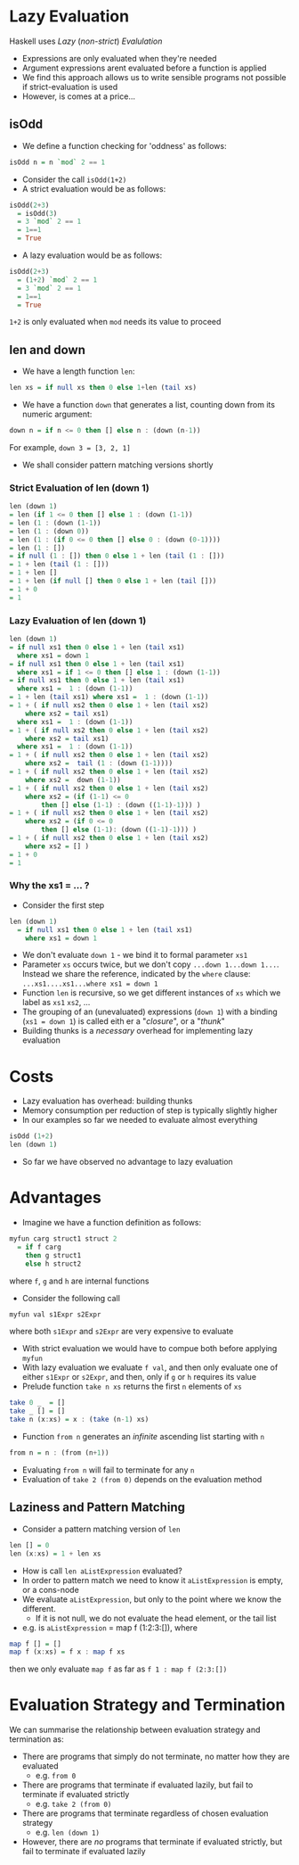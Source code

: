 # Lazy Evaluation
Haskell uses *Lazy* (*non-strict*) *Evalulation*

- Expressions are only evaluated when they're needed
- Argument expressions arent evaluated before a function is applied
- We find this approach allows us to write sensible programs not possible if strict-evaluation is used
- However, is comes at a price...

## isOdd
- We define a function checking for 'oddness' as follows:

```Haskell
isOdd n = n `mod` 2 == 1
```

- Consider the call `isOdd(1+2)`
- A strict evaluation would be as follows:

```Haskell
isOdd(2+3)
  = isOdd(3)
  = 3 `mod` 2 == 1
  = 1==1
  = True
```

- A lazy evaluation would be as follows:

```Haskell
isOdd(2+3)
  = (1+2) `mod` 2 == 1
  = 3 `mod` 2 == 1
  = 1==1
  = True
```

`1+2` is only evaluated when `mod` needs its value to proceed

## len and down
- We have a length function `len`:

```Haskell
len xs = if null xs then 0 else 1+len (tail xs)
```

- We have a function `down` that generates a list, counting down from its numeric argument:

```Haskell
down n = if n <= 0 then [] else n : (down (n-1))
```

For example, `down 3 = [3, 2, 1]`

- We shall consider pattern matching versions shortly

### Strict Evaluation of len (down 1)
```Haskell
len (down 1)
= len (if 1 <= 0 then [] else 1 : (down (1-1))
= len (1 : (down (1-1))
= len (1 : (down 0))
= len (1 : (if 0 <= 0 then [] else 0 : (down (0-1))))
= len (1 : [])
= if null (1 : []) then 0 else 1 + len (tail (1 : []))
= 1 + len (tail (1 : []))
= 1 + len []
= 1 + len (if null [] then 0 else 1 + len (tail []))
= 1 + 0
= 1
```

### Lazy Evaluation of len (down 1)
```Haskell
len (down 1)
= if null xs1 then 0 else 1 + len (tail xs1)
  where xs1 = down 1
= if null xs1 then 0 else 1 + len (tail xs1)
  where xs1 = if 1 <= 0 then [] else 1 : (down (1-1))
= if null xs1 then 0 else 1 + len (tail xs1)
  where xs1 =  1 : (down (1-1))
= 1 + len (tail xs1) where xs1 =  1 : (down (1-1))
= 1 + ( if null xs2 then 0 else 1 + len (tail xs2)
    where xs2 = tail xs1)
  where xs1 =  1 : (down (1-1))
= 1 + ( if null xs2 then 0 else 1 + len (tail xs2)
    where xs2 = tail xs1)
  where xs1 =  1 : (down (1-1))
= 1 + ( if null xs2 then 0 else 1 + len (tail xs2)
    where xs2 =  tail (1 : (down (1-1))))
= 1 + ( if null xs2 then 0 else 1 + len (tail xs2)
    where xs2 =  down (1-1))
= 1 + ( if null xs2 then 0 else 1 + len (tail xs2)
    where xs2 = (if (1-1) <= 0
        then [] else (1-1) : (down ((1-1)-1))) )
= 1 + ( if null xs2 then 0 else 1 + len (tail xs2)
    where xs2 = (if 0 <= 0
        then [] else (1-1): (down ((1-1)-1))) )
= 1 + ( if null xs2 then 0 else 1 + len (tail xs2)
    where xs2 = [] )
= 1 + 0
= 1
```

### Why the xs1 = ... ?
- Consider the first step

```Haskell
len (down 1)
  = if null xs1 then 0 else 1 + len (tail xs1)
    where xs1 = down 1
```

- We don't evaluate `down 1` - we bind it to formal parameter `xs1`
- Parameter `xs` occurs twice, but we don't copy `...down 1...down 1...`. Instead we share the reference, indicated by the `where` clause: `...xs1....xs1...where xs1 = down 1`
- Function `len` is recursive, so we get different instances of `xs` which we label as `xs1` `xs2`, ...
- The grouping of an (unevaluated) expressions (`down 1`) with a binding (`xs1 = down 1`) is called eith er a "*closure*", or a "*thunk*"
- Building thunks is a *necessary* overhead for implementing lazy evaluation

# Costs
- Lazy evaluation has overhead: building thunks
- Memory consumption per reduction of step is typically slightly higher
- In our examples so far we needed to evaluate almost everything

```Haskell
isOdd (1+2)
len (down 1)
```

- So far we have observed no advantage to lazy evaluation

# Advantages
- Imagine we have a function definition as follows:

```Haskell
myfun carg struct1 struct 2
  = if f carg
    then g struct1
	else h struct2
```

where `f`, `g` and `h` are internal functions

- Consider the following call

```Haskell
myfun val s1Expr s2Expr
```

where both `s1Expr` and `s2Expr` are very expensive to evaluate

- With strict evaluation we would have to compue both before applying `myfun`
- With lazy evaluation we evaluate `f val`, and then only evaluate one of either `s1Expr` or `s2Expr`, and then, only if `g` or `h` requires its value
- Prelude function `take n xs` returns the first `n` elements of `xs`

```Haskell
take 0 _  = []
take _ [] = []
take n (x:xs) = x : (take (n-1) xs)
```

- Function `from n` generates an *infinite* ascending list starting with `n`

```Haskell
from n = n : (from (n+1))
```

- Evaluating `from n` will fail to terminate for any `n`
- Evaluation of `take 2 (from 0)` depends on the evaluation method

## Laziness and Pattern Matching
- Consider a pattern matching version of `len`

```Haskell
len [] = 0
len (x:xs) = 1 + len xs
```

- How is call `len aListExpression` evaluated?
- In order to pattern match we need to know it `aListExpression` is empty, or a cons-node
- We evaluate `aListExpression`, but only to the point where we know the different.
    - If it is not null, we do not evaluate the head element, or the tail list
- e.g. is `aListExpression` = map f (1:2:3:[]), where

```Haskell
map f [] = []
map f (x:xs) = f x : map f xs
```

then we only evaluate `map f` as far as `f 1 : map f (2:3:[])`

# Evaluation Strategy and Termination
We can summarise the relationship between evaluation strategy and termination as:

- There are programs that simply do not terminate, no matter how they are evaluated
    - e.g. `from 0`
- There are programs that terminate if evaluated lazily, but fail to terminate if evaluated strictly
    - e.g. `take 2 (from 0)`
- There are programs that terminate regardless of chosen evaluation strategy
    - e.g. `len (down 1)`
- However, there are *no* programs that terminate if evaluated strictly, but fail to terminate if evaluated lazily
